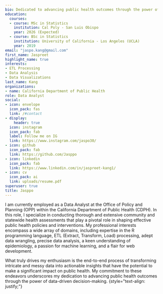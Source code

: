 ```yaml
---
bio: Dedicated to advancing public health outcomes through the power of data-driven decision-making.
education:
  courses:
  - course: MSc in Statistics
    institution: Cal Poly - San Luis Obispo 
    year: 2026 (Expected)
  - course: BSc in Statistics
    institution: University of California - Los Angeles (UCLA)
    year: 2019
email: "jaspo.kang@gmail.com"
first_name: Jaspreet
highlight_name: true
interests:
- ETL Processing
- Data Analysis
- Data Visualizations
last_name: Kang
organizations:
- name: California Department of Public Health
role: Data Analyst
social:
- icon: envelope
  icon_pack: fas
  link: /#contact
- display:
    header: true
  icon: instagram
  icon_pack: fab
  label: Follow me on IG
  link: https://www.instagram.com/jaspo30/
- icon: github
  icon_pack: fab
  link: https://github.com/Jasppo
- icon: linkedin
  icon_pack: fab
  link: https://www.linkedin.com/in/jaspreet-kang1/
- icon: cv
  icon_pack: ai
  link: uploads/resume.pdf
superuser: true
title: Jasppo
---
```


I am currently employed as a Data Analyst at the Office of Policy and Planning (OPP) within the California Department of Public Health (CDPH). In this role, I specialize in conducting thorough and extensive community and statewide health assessments that play a pivotal role in shaping effective public health policies and interventions. My professional interests encompass a wide array of domains, including expertise in the R programming language, ETL (Extract, Transform, Load) processing, adept data wrangling, precise data analysis, a keen understanding of epidemiology, a passion for machine learning, and a flair for web development.

What truly drives my enthusiasm is the end-to-end process of transforming intricate and messy data into actionable insights that have the potential to make a significant impact on public health. My commitment to these endeavors underscores my dedication to advancing public health outcomes through the power of data-driven decision-making.
{style="text-align: justify;"}

